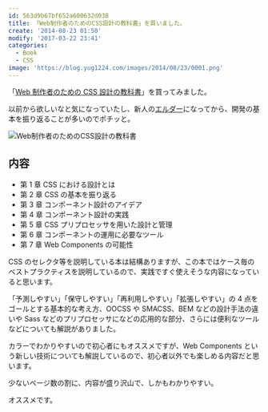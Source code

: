```yaml
---
id: 563d9b67bf652a600632d038
title: 「Web制作者のためのCSS設計の教科書」を買いました。
create: '2014-08-23 01:50'
modify: '2017-03-22 23:41'
categories:
  - Book
  - CSS
image: 'https://blog.yug1224.com/images/2014/08/23/0001.png'
---
```


「[Web 制作者のための CSS 設計の教科書](http://www.amazon.co.jp/gp/product/4844336355?ie=UTF8&camp=1207&creative=8411&creativeASIN=4844336355&linkCode=shr&tag=yug1224-22)」を買ってみました。

以前から欲しいなと気になっていたし、新人の[エルダー](http://kotobank.jp/word/%E3%82%A8%E3%83%AB%E3%83%80%E3%83%BC%E5%88%B6%E5%BA%A6)になってから、開発の基本を振り返ることが多いのでポチッと。

![Web制作者のためのCSS設計の教科書](/images/2014/08/23/0001.png)

## 内容

- 第 1 章 CSS における設計とは
- 第 2 章 CSS の基本を振り返る
- 第 3 章 コンポーネント設計のアイデア
- 第 4 章 コンポーネント設計の実践
- 第 5 章 CSS プリプロセッサを用いた設計と管理
- 第 6 章 コンポーネントの運用に必要なツール
- 第 7 章 Web Components の可能性

<!-- more -->

CSS のセレクタ等を説明している本は結構ありますが、この本ではケース毎のベストプラクティスを説明しているので、実践ですぐ使えそうな内容になっていると思います。

「予測しやすい」「保守しやすい」「再利用しやすい」「拡張しやすい」の 4 点をゴールとする基本的な考え方、OOCSS や SMACSS、BEM などの設計手法の違いや Sass などのプリプロセッサになどの応用的な部分、さらには便利なツールなどについても解説がありました。

カラーでわかりやすいので初心者にもオススメですが、Web Components という新しい技術についても解説しているので、初心者以外でも楽しめる内容だと思います。

少ないページ数の割に、内容が盛り沢山で、しかもわかりやすい。

オススメです。
